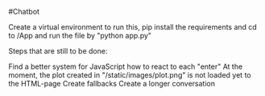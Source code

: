 #Chatbot

Create a virtual environment to run this, pip install the requirements and cd to /App and run the file by "python app.py"

Steps that are still to be done:

Find a better system for JavaScript how to react to each "enter"
At the moment, the plot created in "/static/images/plot.png" is not loaded yet to the HTML-page
Create fallbacks
Create a longer conversation
